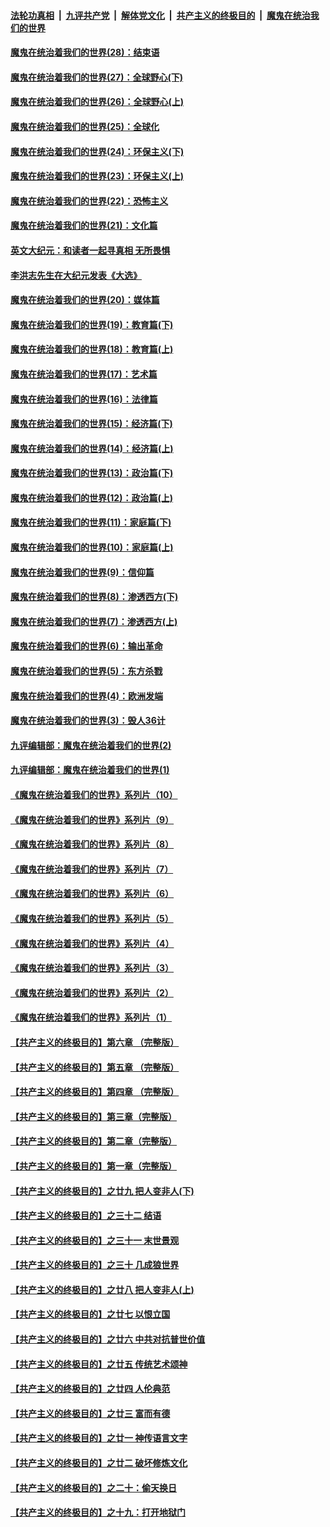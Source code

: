 

####  [法轮功真相](../../../../basic/blob/master/README.md?t=03192130) &nbsp;|&nbsp; [九评共产党](../../../../9ping.md/blob/master/README.md?t=03192130) &nbsp;|&nbsp; [解体党文化](../../../../jtdwh.md/blob/master/README.md?t=03192130)  &nbsp;|&nbsp; [共产主义的终极目的](../../../../gczydzjmd.md/blob/master/README.md?t=03192130) &nbsp;|&nbsp; [魔鬼在统治我们的世界](../../../../mgztzwmdsj.md/blob/master/README.md?t=03192130) 

#### [魔鬼在统治着我们的世界(28)：结束语](../pages/nsc422/n10936246.md?t=03192130) 

#### [魔鬼在统治着我们的世界(27)：全球野心(下)](../pages/nsc422/n10928319.md?t=03192130) 

#### [魔鬼在统治着我们的世界(26)：全球野心(上)](../pages/nsc422/n10900318.md?t=03192130) 

#### [魔鬼在统治着我们的世界(25)：全球化](../pages/nsc422/n10788205.md?t=03192130) 

#### [魔鬼在统治着我们的世界(24)：环保主义(下)](../pages/nsc422/n10695307.md?t=03192130) 

#### [魔鬼在统治着我们的世界(23)：环保主义(上)](../pages/nsc422/n10688613.md?t=03192130) 

#### [魔鬼在统治着我们的世界(22)：恐怖主义](../pages/nsc422/n10614727.md?t=03192130) 

#### [魔鬼在统治着我们的世界(21)：文化篇](../pages/nsc422/n10597706.md?t=03192130) 

#### [英文大纪元：和读者一起寻真相 无所畏惧](../pages/nsc422/n12542027.md?t=03192130) 

#### [李洪志先生在大纪元发表《大选》](../pages/nsc422/n12534746.md?t=03192130) 

#### [魔鬼在统治着我们的世界(20)：媒体篇](../pages/nsc422/n10586579.md?t=03192130) 

#### [魔鬼在统治着我们的世界(19)：教育篇(下)](../pages/nsc422/n10564808.md?t=03192130) 

#### [魔鬼在统治着我们的世界(18)：教育篇(上)](../pages/nsc422/n10526970.md?t=03192130) 

#### [魔鬼在统治着我们的世界(17)：艺术篇](../pages/nsc422/n10499093.md?t=03192130) 

#### [魔鬼在统治着我们的世界(16)：法律篇](../pages/nsc422/n10485969.md?t=03192130) 

#### [魔鬼在统治着我们的世界(15)：经济篇(下)](../pages/nsc422/n10469975.md?t=03192130) 

#### [魔鬼在统治着我们的世界(14)：经济篇(上)](../pages/nsc422/n10457370.md?t=03192130) 

#### [魔鬼在统治着我们的世界(13)：政治篇(下)](../pages/nsc422/n10448270.md?t=03192130) 

#### [魔鬼在统治着我们的世界(12)：政治篇(上)](../pages/nsc422/n10444576.md?t=03192130) 

#### [魔鬼在统治着我们的世界(11)：家庭篇(下)](../pages/nsc422/n10440961.md?t=03192130) 

#### [魔鬼在统治着我们的世界(10)：家庭篇(上)](../pages/nsc422/n10435448.md?t=03192130) 

#### [魔鬼在统治着我们的世界(9)：信仰篇](../pages/nsc422/n10432159.md?t=03192130) 

#### [魔鬼在统治着我们的世界(8)：渗透西方(下)](../pages/nsc422/n10429603.md?t=03192130) 

#### [魔鬼在统治着我们的世界(7)：渗透西方(上)](../pages/nsc422/n10426013.md?t=03192130) 

#### [魔鬼在统治着我们的世界(6)：输出革命](../pages/nsc422/n10421536.md?t=03192130) 

#### [魔鬼在统治着我们的世界(5)：东方杀戮](../pages/nsc422/n10417707.md?t=03192130) 

#### [魔鬼在统治着我们的世界(4)：欧洲发端](../pages/nsc422/n10414890.md?t=03192130) 

#### [魔鬼在统治着我们的世界(3)：毁人36计](../pages/nsc422/n10411583.md?t=03192130) 

#### [九评编辑部：魔鬼在统治着我们的世界(2)](../pages/nsc422/n10410036.md?t=03192130) 

#### [九评编辑部：魔鬼在统治着我们的世界(1)](../pages/nsc422/n10406825.md?t=03192130) 

#### [《魔鬼在统治着我们的世界》系列片（10）](../pages/nsc422/n12292670.md?t=03192130) 

#### [《魔鬼在统治着我们的世界》系列片（9）](../pages/nsc422/n12290859.md?t=03192130) 

#### [《魔鬼在统治着我们的世界》系列片（8）](../pages/nsc422/n12287445.md?t=03192130) 

#### [《魔鬼在统治着我们的世界》系列片（7）](../pages/nsc422/n12283425.md?t=03192130) 

#### [《魔鬼在统治着我们的世界》系列片（6）](../pages/nsc422/n12282314.md?t=03192130) 

#### [《魔鬼在统治着我们的世界》系列片（5）](../pages/nsc422/n12281419.md?t=03192130) 

#### [《魔鬼在统治着我们的世界》系列片（4）](../pages/nsc422/n12274024.md?t=03192130) 

#### [《魔鬼在统治着我们的世界》系列片（3）](../pages/nsc422/n12271322.md?t=03192130) 

#### [《魔鬼在统治着我们的世界》系列片（2）](../pages/nsc422/n12269049.md?t=03192130) 

#### [《魔鬼在统治着我们的世界》系列片（1）](../pages/nsc422/n12267575.md?t=03192130) 

#### [【共产主义的终极目的】第六章 （完整版）](../pages/nsc422/n11428913.md?t=03192130) 

#### [【共产主义的终极目的】第五章 （完整版）](../pages/nsc422/n11428912.md?t=03192130) 

#### [【共产主义的终极目的】第四章 （完整版）](../pages/nsc422/n11428907.md?t=03192130) 

#### [【共产主义的终极目的】第三章（完整版）](../pages/nsc422/n11428848.md?t=03192130) 

#### [【共产主义的终极目的】第二章（完整版）](../pages/nsc422/n11428831.md?t=03192130) 

#### [【共产主义的终极目的】第一章（完整版）](../pages/nsc422/n11417651.md?t=03192130) 

#### [【共产主义的终极目的】之廿九 把人变非人(下)](../pages/nsc422/n11344140.md?t=03192130) 

#### [【共产主义的终极目的】之三十二 结语](../pages/nsc422/n11360535.md?t=03192130) 

#### [【共产主义的终极目的】之三十一 末世景观](../pages/nsc422/n11351129.md?t=03192130) 

#### [【共产主义的终极目的】之三十 几成狼世界](../pages/nsc422/n11348280.md?t=03192130) 

#### [【共产主义的终极目的】之廿八 把人变非人(上)](../pages/nsc422/n11340492.md?t=03192130) 

#### [【共产主义的终极目的】之廿七 以恨立国](../pages/nsc422/n11336944.md?t=03192130) 

#### [【共产主义的终极目的】之廿六 中共对抗普世价值](../pages/nsc422/n11324785.md?t=03192130) 

#### [【共产主义的终极目的】之廿五 传统艺术颂神](../pages/nsc422/n11296396.md?t=03192130) 

#### [【共产主义的终极目的】之廿四 人伦典范](../pages/nsc422/n11296397.md?t=03192130) 

#### [【共产主义的终极目的】之廿三 富而有德](../pages/nsc422/n11283598.md?t=03192130) 

#### [【共产主义的终极目的】之廿一 神传语言文字](../pages/nsc422/n11263265.md?t=03192130) 

#### [【共产主义的终极目的】之廿二 破坏修炼文化](../pages/nsc422/n11245728.md?t=03192130) 

#### [【共产主义的终极目的】之二十：偷天换日](../pages/nsc422/n11238846.md?t=03192130) 

#### [【共产主义的终极目的】之十九：打开地狱门](../pages/nsc422/n11206376.md?t=03192130) 

